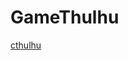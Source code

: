 # GameThulhu

[cthulhu](https://pre05.deviantart.net/6a3c/th/pre/i/2016/062/d/b/cthulhu_by_disse86-d9tq84i.jpg)
